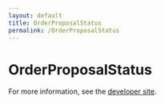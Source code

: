 ```yaml
---
layout: default
title: OrderProposalStatus
permalink: /OrderProposalStatus
---
```


# OrderProposalStatus


For more information, see the [developer site](https://developer.openactive.io/data-model/types/).